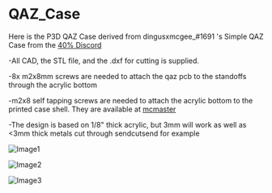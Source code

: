 # QAZ_Case

Here is the P3D QAZ Case derived from dingusxmcgee_#1691 's Simple QAZ Case from the [40% Discord](https://discord.gg/GJqv7hz)

-All CAD, the STL file, and the .dxf for cutting is supplied.

-8x m2x8mm screws are needed to attach the qaz pcb to the standoffs through the acrylic bottom

-m2x8 self tapping screws are needed to attach the acrylic bottom to the printed case shell. They are available at [mcmaster](https://www.mcmaster.com/99397A269/)

-The design is based on 1/8" thick acrylic, but 3mm will work as well as <3mm thick metals cut through sendcutsend for example

![Image1](https://cdn.discordapp.com/attachments/712811511340335164/746758914879651889/image4.jpg)
 
![Image2](https://cdn.discordapp.com/attachments/712811511340335164/746758915181772801/image5.jpg)
  
![Image3](https://cdn.discordapp.com/attachments/712811511340335164/746758913713504326/image1.jpg)
